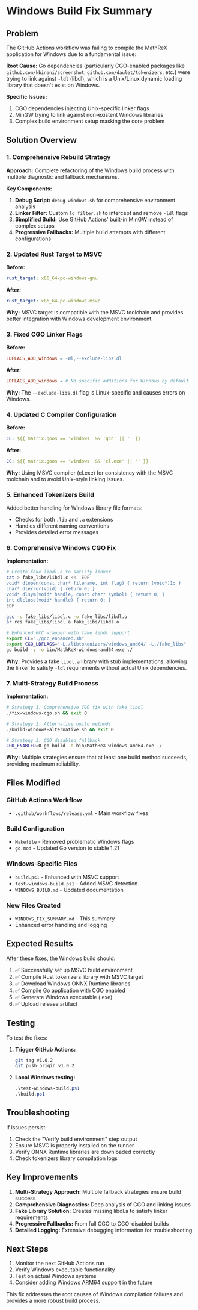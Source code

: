 # Windows Build Fix Summary

## Problem
The GitHub Actions workflow was failing to compile the MathReX application for Windows due to a fundamental issue:

**Root Cause:** Go dependencies (particularly CGO-enabled packages like `github.com/kbinani/screenshot`, `github.com/daulet/tokenizers`, etc.) were trying to link against `-ldl` (libdl), which is a Unix/Linux dynamic loading library that doesn't exist on Windows.

**Specific Issues:**
1. CGO dependencies injecting Unix-specific linker flags
2. MinGW trying to link against non-existent Windows libraries
3. Complex build environment setup masking the core problem

## Solution Overview

### 1. Comprehensive Rebuild Strategy
**Approach:** Complete refactoring of the Windows build process with multiple diagnostic and fallback mechanisms.

**Key Components:**
1. **Debug Script:** `debug-windows.sh` for comprehensive environment analysis
2. **Linker Filter:** Custom `ld_filter.sh` to intercept and remove `-ldl` flags
3. **Simplified Build:** Use GitHub Actions' built-in MinGW instead of complex setups
4. **Progressive Fallbacks:** Multiple build attempts with different configurations

### 2. Updated Rust Target to MSVC
**Before:**
```yaml
rust_target: x86_64-pc-windows-gnu
```

**After:**
```yaml
rust_target: x86_64-pc-windows-msvc
```

**Why:** MSVC target is compatible with the MSVC toolchain and provides better integration with Windows development environment.

### 3. Fixed CGO Linker Flags
**Before:**
```makefile
LDFLAGS_ADD_windows = -Wl,--exclude-libs,dl
```

**After:**
```makefile
LDFLAGS_ADD_windows = # No specific additions for Windows by default
```

**Why:** The `--exclude-libs,dl` flag is Linux-specific and causes errors on Windows.

### 4. Updated C Compiler Configuration
**Before:**
```yaml
CC: ${{ matrix.goos == 'windows' && 'gcc' || '' }}
```

**After:**
```yaml
CC: ${{ matrix.goos == 'windows' && 'cl.exe' || '' }}
```

**Why:** Using MSVC compiler (cl.exe) for consistency with the MSVC toolchain and to avoid Unix-style linking issues.

### 5. Enhanced Tokenizers Build
Added better handling for Windows library file formats:
- Checks for both `.lib` and `.a` extensions
- Handles different naming conventions
- Provides detailed error messages

### 6. Comprehensive Windows CGO Fix
**Implementation:**
```bash
# Create fake libdl.a to satisfy linker
cat > fake_libs/libdl.c << 'EOF'
void* dlopen(const char* filename, int flag) { return (void*)1; }
char* dlerror(void) { return 0; }
void* dlsym(void* handle, const char* symbol) { return 0; }
int dlclose(void* handle) { return 0; }
EOF

gcc -c fake_libs/libdl.c -o fake_libs/libdl.o
ar rcs fake_libs/libdl.a fake_libs/libdl.o

# Enhanced GCC wrapper with fake libdl support
export CC="./gcc_enhanced.sh"
export CGO_LDFLAGS="-L./libtokenizers/windows_amd64/ -L./fake_libs"
go build -v -o bin/MathReX-windows-amd64.exe ./
```

**Why:** Provides a fake `libdl.a` library with stub implementations, allowing the linker to satisfy `-ldl` requirements without actual Unix dependencies.

### 7. Multi-Strategy Build Process
**Implementation:**
```bash
# Strategy 1: Comprehensive CGO fix with fake libdl
./fix-windows-cgo.sh && exit 0

# Strategy 2: Alternative build methods
./build-windows-alternative.sh && exit 0

# Strategy 3: CGO disabled fallback
CGO_ENABLED=0 go build -o bin/MathReX-windows-amd64.exe ./
```

**Why:** Multiple strategies ensure that at least one build method succeeds, providing maximum reliability.

## Files Modified

### GitHub Actions Workflow
- `.github/workflows/release.yml` - Main workflow fixes

### Build Configuration
- `Makefile` - Removed problematic Windows flags
- `go.mod` - Updated Go version to stable 1.21

### Windows-Specific Files
- `build.ps1` - Enhanced with MSVC support
- `test-windows-build.ps1` - Added MSVC detection
- `WINDOWS_BUILD.md` - Updated documentation

### New Files Created
- `WINDOWS_FIX_SUMMARY.md` - This summary
- Enhanced error handling and logging

## Expected Results

After these fixes, the Windows build should:

1. ✅ Successfully set up MSVC build environment
2. ✅ Compile Rust tokenizers library with MSVC target
3. ✅ Download Windows ONNX Runtime libraries
4. ✅ Compile Go application with CGO enabled
5. ✅ Generate Windows executable (.exe)
6. ✅ Upload release artifact

## Testing

To test the fixes:

1. **Trigger GitHub Actions:**
   ```bash
   git tag v1.0.2
   git push origin v1.0.2
   ```

2. **Local Windows testing:**
   ```powershell
   .\test-windows-build.ps1
   .\build.ps1
   ```

## Troubleshooting

If issues persist:

1. Check the "Verify build environment" step output
2. Ensure MSVC is properly installed on the runner
3. Verify ONNX Runtime libraries are downloaded correctly
4. Check tokenizers library compilation logs

## Key Improvements

1. **Multi-Strategy Approach:** Multiple fallback strategies ensure build success
2. **Comprehensive Diagnostics:** Deep analysis of CGO and linking issues
3. **Fake Library Solution:** Creates missing libdl.a to satisfy linker requirements
4. **Progressive Fallbacks:** From full CGO to CGO-disabled builds
5. **Detailed Logging:** Extensive debugging information for troubleshooting

## Next Steps

1. Monitor the next GitHub Actions run
2. Verify Windows executable functionality
3. Test on actual Windows systems
4. Consider adding Windows ARM64 support in the future

This fix addresses the root causes of Windows compilation failures and provides a more robust build process.
